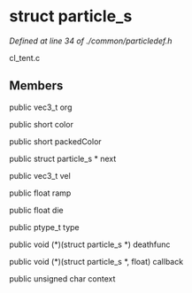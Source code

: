 # struct particle_s

*Defined at line 34 of ./common/particledef.h*

 cl_tent.c



## Members

public vec3_t org

public short color

public short packedColor

public struct particle_s * next

public vec3_t vel

public float ramp

public float die

public ptype_t type

public void (*)(struct particle_s *) deathfunc

public void (*)(struct particle_s *, float) callback

public unsigned char context



